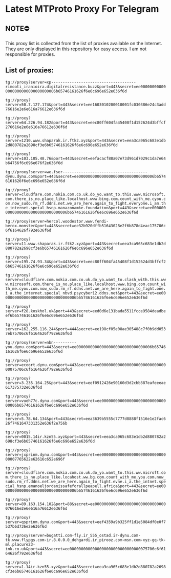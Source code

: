 # Latest MTProto Proxy For Telegram

## NOTE⛔

This proxy list is collected from the list of proxies available on the Internet. They are only displayed in this repository for easy access. I am not responsible for proxies.

## List of proxies:

`tg://proxy?server=xp-------------------------------------rimooti_iranioira.digitalresistance.buzz&port=443&secret=ee000000000000000000000000000000006b65746161626f6e6c696e652e636f6d`

`tg://proxy?server=50.7.127.174&port=443&secret=ee1603010200010001fc030386e24c3add76616e2e6e616a76612e636f6d`

`tg://proxy?server=64.226.94.182&port=443&secret=eec80ff604fa45408f1d152624d3bffcf276616e2e6e616a76612e636f6d`

`tg://proxy?server=1210.www.shaparak.ir.ftk2.xyz&port=443&secret=eea3ca965c683e1db2d880782a2698cf3e6b65746161626f6e6c696e652e636f6d`

`tg://proxy?server=103.105.48.76&port=443&secret=eefacacf88a07e73d961d7029c1da7e64b64756f6c696e676f2e636f6d`

`tg://proxy?server=we.fser-------------------------------------dynu.dynu.com&port=443&secret=ee000000000000000000000000000000006b65746161626f6e6c696e652e636f6d`

`tg://proxy?server=cloudfare.com.nokia.com.co.uk.do_yo.want_to.this.www.microsoft.com.there_is_no.place_like.localhost.www.bing.com.count_with_me.cyou.com.now_sudo.rm_rf.ddns.net.we_are_here.again_to_fight.everyone.i_am.the_internet.speial_hsnp.manazonamke.foundation&port=443&secret=ee000000000000000000000000000000006b65746161626f6e6c696e652e636f6d`

`tg://proxy?server=hercol.woodestor.www.fendi-berox.monster&port=443&secret=ee32b920dffb51643028e2f6b878d4eac175706c6f6164626f792e636f6d`

`tg://proxy?server=11.www.shaparak.ir.ftk2.xyz&port=443&secret=eea3ca965c683e1db2d880782a2698cf3e6b65746161626f6e6c696e652e636f6d`

`tg://proxy?server=195.74.93.34&port=443&secret=eec80ff604fa45408f1d152624d3bffcf26b65746161626f6e6c696e652e636f6d`

`tg://proxy?server=cloudflare.com.nokia.com.co.uk.do_yo.want_to.clash_with.this.www.microsoft.com.there_is_no.place_like.localhost.www.bing.com.count_with_me.cyou.com.now_sudo.rm_rf.ddns.net.we_are_here.again_to_fight.one.i_a.the_internet.special_nbvd.psycyber12.ddns.net&port=443&secret=ee000000000000000000000000000000006b65746161626f6e6c696e652e636f6d`

`tg://proxy?server=f28.koskhol.uk&port=443&secret=eed0d6e131bada5511fcce9584deadbeef6b65746161626f6e6c696e652e636f6d`

`tg://proxy?server=162.255.116.244&port=444&secret=ee198cf05e08ae305488c7f0b9dd0537eb75706c6f6164626f792e636f6d`

`tg://proxy?server=nbn----------you.dynu.com&port=443&secret=ee000000000000000000000000000000006b65746161626f6e6c696e652e636f6d`

`tg://proxy?server=ecoort.dynu.com&port=443&secret=ee0000000000000000000000000000000075706c6f6164626f792e636f6d`

`tg://proxy?server=3.235.164.25&port=443&secret=eef0912426e90160d3d2cbb387eafeeeae617375732e636f6d`

`tg://proxy?server=vueh77c.dynu.com&port=443&secret=ee000000000000000000000000000000006b65746161626f6e6c696e652e636f6d`

`tg://proxy?server=5.78.64.134&port=443&secret=eea3639b5555c7777d8888f1516e1e2fac626f7461647331352e636f2e756b`

`tg://proxy?server=0015.14ir.kzn55.xyz&port=443&secret=eea3ca965c683e1db2d880782a2698cf3e6b65746161626f6e6c696e652e636f6d`

`tg://proxy?server=jxprinm.dynu.com&port=443&secret=ee000000000000000000000000000000007765622e62616c652e696f`

`tg://proxy?server=cloudflare.com.nokia.com.co.uk.do_yo.want_to.this.ww.microft.com.there_is_no.place_like.locahost.ww.bg.com.count_with_me.you.com.now_sudo.rm_rf.ddns.net.we_are_here.again_to_fight.evne.i_a.the_intnet.special_hsnp.emanoeljordanissafeforallpeapell.africa&port=443&secret=ee000000000000000000000000000000006b65746161626f6e6c696e652e636f6d`

`tg://proxy?server=89.163.154.102&port=88&secret=ee0000000000000000000000000000000076616e2e6e616a76612e636f6d`

`tg://proxy?server=qsprinm.dynu.com&port=443&secret=eef4359a9b325ff1d1e5084df0e0f7537b6d736e2e636f6d`

`tg://proxy?server=bugatti.com-fly.ir_555_ostad.ir-dynu.com-tk.www.flypgs.com-ir.8.0.0.0_dehgardi.ir_pirooz.com-msn.com-xyz-gq-tk-ml.placure23-ink.co.uk&port=443&secret=ee0000000000000000000000000000000075706c6f6164626f792e636f6d`

`tg://proxy?server=1.14ir.kzn55.xyz&port=443&secret=eea3ca965c683e1db2d880782a2698cf3e6b65746161626f6e6c696e652e636f6d`

